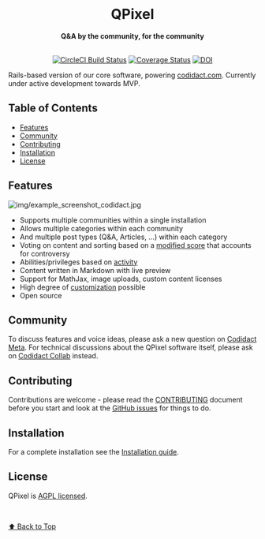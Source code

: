 <div align="center">
  <br>
  <h1>QPixel</h1>
  <strong>Q&A by the community, for the community</strong>
</div>
<br>
<p align="center">
  <a href="https://circleci.com/gh/codidact/qpixel"><img src="https://circleci.com/gh/codidact/qpixel.svg?style=svg" alt="CircleCI Build Status"></a>
  <a href="https://coveralls.io/github/codidact/qpixel"><img src="https://coveralls.io/repos/github/codidact/qpixel/badge.svg" alt="Coverage Status"></a>
  <a href="https://zenodo.org/badge/latestdoi/237078806"><img src="https://zenodo.org/badge/237078806.svg" alt="DOI"></a>
</p>

Rails-based version of our core software, powering [codidact.com](https://codidact.com). Currently under active development towards MVP.

## Table of Contents
- [Features](#features)
- [Community](#community)
- [Contributing](#contributing)
- [Installation](#installation)
- [License](#license)

## Features

![img/example_screenshot_codidact.jpg](img/example_screenshot_codidact.jpg)

- Supports multiple communities within a single installation
- Allows multiple categories within each community
- And multiple post types (Q&A, Articles, ...) within each category
- Voting on content and sorting based on a [modified score](https://meta.codidact.com/help/scoring)
  that accounts for controversy
- Abilities/privileges based on [activity](https://meta.codidact.com/help/abilities)
- Content written in Markdown with live preview
- Support for MathJax, image uploads, custom content licenses
- High degree of [customization](https://meta.codidact.com/posts/280722/280723#answer-280723) possible
- Open source

## Community

To discuss features and voice ideas, please ask a new question on [Codidact Meta](https://meta.codidact.com).
For technical discussions about the QPixel software itself, please ask on
[Codidact Collab](https://collab.codidact.org) instead.

## Contributing

Contributions are welcome - please read the [CONTRIBUTING](CONTRIBUTING.md) document before you
start and look at the [GitHub issues](https://github.com/codidact/qpixel/issues) for things to do.

## Installation

For a complete installation see the [Installation guide](INSTALLATION.md).

## License

QPixel is [AGPL licensed](LICENSE).

<br>

[⬆ Back to Top](#table-of-contents)
